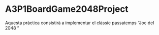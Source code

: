 # A3P1BoardGame2048Project
Aquesta pràctica consistirà a implementar el clàssic passatemps “Joc del 2048 ”
